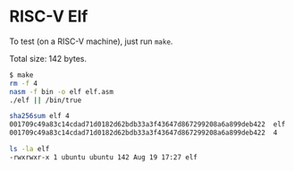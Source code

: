 # RISC-V Elf

To test (on a RISC-V machine), just run `make`.

Total size: 142 bytes.

```sh
$ make
rm -f 4
nasm -f bin -o elf elf.asm
./elf || /bin/true

sha256sum elf 4
001709c49a83c14cdad71d0182d62bdb33a3f43647d867299208a6a899deb422  elf
001709c49a83c14cdad71d0182d62bdb33a3f43647d867299208a6a899deb422  4

ls -la elf
-rwxrwxr-x 1 ubuntu ubuntu 142 Aug 19 17:27 elf
```
